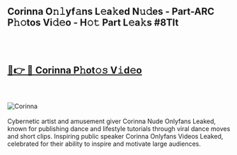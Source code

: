 <h2>Corinna O𝚗𝚕yf𝚊ns L𝚎a𝚔ed N𝚞𝚍es - Part-ARC P𝚑𝚘tos Vi𝚍𝚎o - H𝚘𝚝 Part L𝚎a𝚔s #8TIt</h2>
<br>
<br>
<h2><a href="https://sinosizo.online/live/video.php?q=corinna">🔗👉 🔴 Corinna P𝚑ot𝚘𝚜 V𝚒d𝚎o</a></h2>
<br>
<br>
<a href="https://sinosizo.online/live/video.php?q=corinna" rel="nofollow" data-target="animated-image.originalLink"><img src="https://i.imgur.com/0qMVB7G.gif" alt="Corinna" style="max-width: 100%; display: inline-block;" data-target="animated-image.originalImage"></a>
</div>
<br>
<br>
Cybernetic artist and amusement giver Corinna Nude Onlyfans Leaked, known for publishing dance and lifestyle tutorials through viral dance moves and short clips. Inspiring public speaker Corinna Onlyfans Videos Leaked, celebrated for their ability to inspire and motivate large audiences.  
<br>